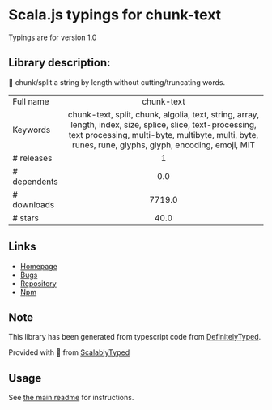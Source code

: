 
# Scala.js typings for chunk-text

Typings are for version 1.0

## Library description:
🔪 chunk/split a string by length without cutting/truncating words.

|                    |                 |
| ------------------ | :-------------: |
| Full name          | chunk-text |
| Keywords           | chunk-text, split, chunk, algolia, text, string, array, length, index, size, splice, slice, text-processing, text processing, multi-byte, multibyte, multi, byte, runes, rune, glyphs, glyph, encoding, emoji, MIT |
| # releases         | 1 |
| # dependents       | 0.0 |
| # downloads        | 7719.0 |
| # stars            | 40.0 |

## Links
- [Homepage](https://github.com/algolia/chunk-text#readme)
- [Bugs](https://github.com/algolia/chunk-text/issues)
- [Repository](https://github.com/algolia/chunk-text)
- [Npm](https://www.npmjs.com/package/chunk-text)
    


## Note
This library has been generated from typescript code from [DefinitelyTyped](https://definitelytyped.org).

Provided with :purple_heart: from [ScalablyTyped](https://github.com/oyvindberg/ScalablyTyped)

## Usage
See [the main readme](../../readme.md) for instructions.


